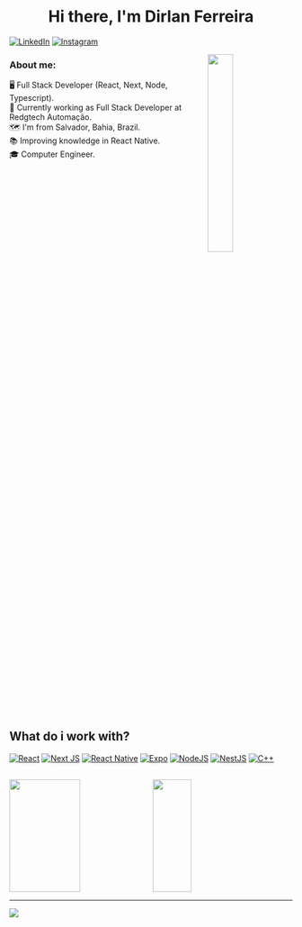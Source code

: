 <h1 align="center">Hi there, I'm Dirlan Ferreira
</h1>

[![LinkedIn](https://img.shields.io/badge/LinkedIn-%230077B5.svg?logo=linkedin&logoColor=white)](https://linkedin.com/in/dirlan-ferreira)
[![Instagram](https://img.shields.io/badge/Instagram-%23E4405F.svg?logo=Instagram&logoColor=white)](https://www.instagram.com/dirlanf/)

<img align="right" src="https://i.imgur.com/FHg0vfy.png" width="30%"/> 
<h3 align="left" width="45%">About me:</h3>
<span align="left" width="45%">🖥️ Full Stack Developer (React, Next, Node, Typescript).</br></span>
<span align="left" width="45%">💼 Currently working as Full Stack Developer at Redgtech Automação.</br></span>
<span align="left" width="45%">🗺️ I'm from Salvador, Bahia, Brazil.</br></span>
<span align="left" width="45%">📚 Improving knowledge in React Native.</br></span>
<span align="left" width="45%">🎓 Computer Engineer.</br></span>

<br clear="both"/>

## What do i work with?

[![React](https://img.shields.io/badge/react-%2320232a.svg?style=flat&logo=react&logoColor=%2361DAFB)](https://github.com/kieis?tab=repositories&q=reactjs&type=&language=&sort=)
[![Next JS](https://img.shields.io/badge/Next-black?style=flat&logo=next.js&logoColor=white)](https://github.com/kieis?tab=repositories&q=nextjs&type=&language=&sort=)
[![React Native](https://img.shields.io/badge/react_native-%2320232a.svg?style=flat&logo=react&logoColor=%2361DAFB)](https://github.com/kieis?tab=repositories&q=react-native&type=&language=&sort=)
[![Expo](https://img.shields.io/badge/expo-1C1E24?style=flat&logo=expo&logoColor=#D04A37)](https://github.com/kieis?tab=repositories&q=expo&type=&language=&sort=)
[![NodeJS](https://img.shields.io/badge/node.js-6DA55F?style=flat&logo=node.js&logoColor=white)](https://github.com/kieis?tab=repositories&q=nodejs&type=&language=&sort=)
[![NestJS](https://img.shields.io/badge/nestjs-%23E0234E.svg?style=flat&logo=nestjs&logoColor=white)](https://github.com/kieis?tab=repositories&q=nestjs&type=&language=&sort=)
[![C++](https://img.shields.io/badge/c++-%2300599C.svg?style=flat&logo=c%2B%2B&logoColor=white)](https://github.com/kieis?tab=repositories&q=c%2B%2B&type=&language=&sort=)

## 

<img align="left" src="https://github-stats-kieis.vercel.app/api?username=kieis&theme=tokyonight&hide_border=true&include_all_commits=true&count_private=true&show_icons=true" width="50%" height="200px"/>
<img align="left" src="https://github-stats-kieis.vercel.app/api/top-langs/?username=kieis&theme=tokyonight&hide_border=true&include_all_commits=false&count_private=false&layout=compact&langs_count=8" width="37%" height="200px"/>

<br clear="both"/>

---
[![](https://visitcount.itsvg.in/api?id=kieis&icon=2&color=0)](https://visitcount.itsvg.in)
